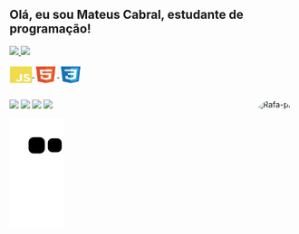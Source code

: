 ## Olá, eu sou Mateus Cabral, estudante de programação!
<div align="block">
  <a href="https://github.com/Tentorias">
  <img height="150em" src="https://github-readme-stats.vercel.app/api?username=Tentorias&show_icons=true&theme=dark&include_all_commits=true&count_private=true"/>
  <img height="150em" src="https://github-readme-stats.vercel.app/api/top-langs/?username=Tentorias&layout=compact&langs_count=7&theme=dark"/>
</div>
  
<div style="display: inline_block"><br>
  <img align="center" alt="Rafa-Js" height="30" width="40" src="https://raw.githubusercontent.com/devicons/devicon/master/icons/javascript/javascript-plain.svg">
  <img align="center" alt="Rafa-HTML" height="30" width="40" src="https://raw.githubusercontent.com/devicons/devicon/master/icons/html5/html5-original.svg">
  <img align="center" alt="Rafa-CSS" height="30" width="40" src="https://raw.githubusercontent.com/devicons/devicon/master/icons/css3/css3-original.svg">
</div>
 
  ##
  
 <div>
  <a href="https://www.instagram.com/tentorias_0/" target="_blank"><img src="https://img.shields.io/badge/-Instagram-%23E4405F?style=for-the-badge&logo=instagram&logoColor=white" target="_blank"></a>
 <a href="" target="_blank"><img src="https://img.shields.io/badge/Discord-7289DA?style=for-the-badge&logo=discord&logoColor=white" target="_blank"></a> 
  <a href = "mailto:mateuscsq@gmail.com"><img src="https://img.shields.io/badge/-Gmail-%23333?style=for-the-badge&logo=gmail&logoColor=white" target="_blank"></a>
  <a href="" target="_blank"><img src="https://img.shields.io/badge/-LinkedIn-%230077B5?style=for-the-badge&logo=linkedin&logoColor=white" target="_blank"></a> 
  <img align="right" alt="Rafa-pic" height="150" style="border-radius:50px;" src="https://img.ifunny.co/images/37fac3a4142d1be6cbd0c701bd1cb565f6a20cc0aef4ccd6b5d708a87fae6f1f_1.webm">

   
    
  ![Snake animation](https://github.com/rafaballerini/rafaballerini/blob/output/github-contribution-grid-snake.svg)
    
</div>
